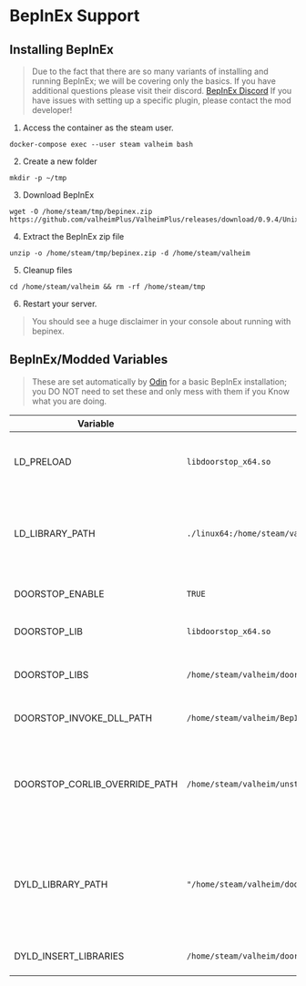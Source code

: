 # BepInEx Support

## Installing BepInEx

> Due to the fact that there are so many variants of installing and running BepInEx; we will be covering only the basics.
> If you have additional questions please visit their discord. [BepInEx Discord](https://discord.gg/aZszQ9YB)
> If you have issues with setting up a specific plugin, please contact the mod developer!

1. Access the container as the steam user.

  ```shell
  docker-compose exec --user steam valheim bash
  ```

2. Create a new folder

  ```shell
  mkdir -p ~/tmp
  ```

3. Download BepInEx

  ```shell
  wget -O /home/steam/tmp/bepinex.zip https://github.com/valheimPlus/ValheimPlus/releases/download/0.9.4/UnixServer.zip
  ```

4. Extract the BepInEx zip file

  ```shell
  unzip -o /home/steam/tmp/bepinex.zip -d /home/steam/valheim
  
  ```

5. Cleanup files

  ```shell
  cd /home/steam/valheim && rm -rf /home/steam/tmp
  ```

6. Restart your server.

> You should see a huge disclaimer in your console about running with bepinex. 

## BepInEx/Modded Variables

> These are set automatically by [Odin] for a basic BepInEx installation;
> you DO NOT need to set these and only mess with them if you Know what you are doing.

| Variable                      | Default                                                  | Required | Description |
|-------------------------------|----------------------------------------------------------|----------|-------------|
| LD_PRELOAD                    | `libdoorstop_x64.so`                                     | TRUE     | Sets which library to preload on Valheim start. |
| LD_LIBRARY_PATH               | `./linux64:/home/steam/valheim/doorstop_libs`            | TRUE     | Sets which library paths it should look in for preload libs. | 
| DOORSTOP_ENABLE               | `TRUE`                                                   | TRUE     | Enables Doorstop or not. |
| DOORSTOP_LIB                  | `libdoorstop_x64.so`                                     | TRUE     | Which doorstop lib to load | 
| DOORSTOP_LIBS                 | `/home/steam/valheim/doorstop_libs`                      | TRUE     | Where to look for doorstop libs. | 
| DOORSTOP_INVOKE_DLL_PATH      | `/home/steam/valheim/BepInEx/core/BepInEx.Preloader.dll` | TRUE     | BepInEx preload dll to load. |
| DOORSTOP_CORLIB_OVERRIDE_PATH | `/home/steam/valheim/unstripped_corlib`                  | TRUE     | Sets where the decompiled libraries containing base mono files are located at |              
| DYLD_LIBRARY_PATH             | `"/home/steam/valheim/doorstop_libs"`                    | TRUE     | Sets the library paths. NOTE: This variable is weird and MUST have quotes around it! |
| DYLD_INSERT_LIBRARIES         | `/home/steam/valheim/doorstop_libs/libdoorstop_x64.so`   | TRUE     | Sets which library to load. |


[Odin]: ./odin.md

